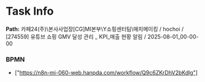 # Task Info

**Path:** 카페24(주)\본사사업장\[CG]MI본부\Y쇼핑센터팀\매치메이킹 / hochoi / [274559] 유튜브 쇼핑 GMV 달성 관리 _ KPI_매출 현황 알림 / 2025-08-01_00-00-00

### BPMN
- ["https://n8n-mi-060-web.hanpda.com/workflow/Q9c6ZKrDhV2bKdlg"]

